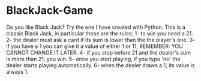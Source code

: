 # BlackJack-Game
Do you like Black Jack? Try the one I have created with Python. 
This is a classic Black Jack, in particular those are the rules:
1- to win you need a 21.
2- the dealer must ask a card if its sum is lower than the the player's one.
3- if you have a 1 you can give it a value of either 1 or 11, REMEMBER: YOU CANNOT CHANGE IT LATER.
4- if you stop before 21 and the dealer's sum is more than 21, you win. 
5- once you start playing, if you type 'no' the dealer starts playing automatically.
6- when the dealer draws a 1, its value is always 1. 
